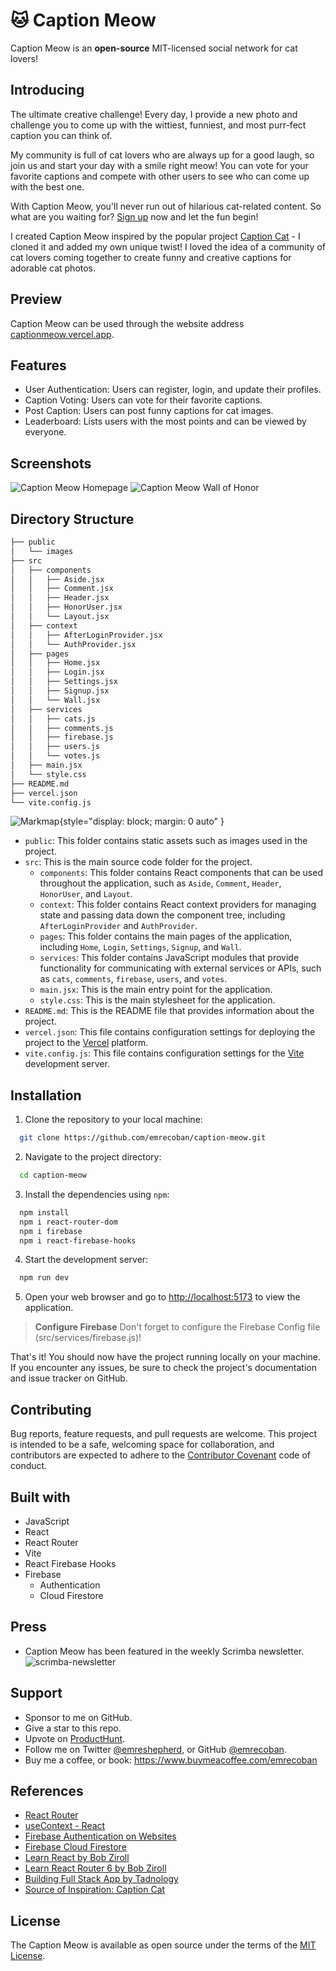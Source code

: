 # 🐱 Caption Meow
Caption Meow is an **open-source** MIT-licensed social network for cat lovers!

## Introducing
The ultimate creative challenge! Every day, I provide a new photo and challenge you to come up with the wittiest, funniest, and most purr-fect caption you can think of.

My community is full of cat lovers who are always up for a good laugh, so join us and start your day with a smile right meow! You can vote for your favorite captions and compete with other users to see who can come up with the best one.

With Caption Meow, you'll never run out of hilarious cat-related content. So what are you waiting for? [Sign up](https://captionmeow.vercel.app/signup) now and let the fun begin!

I created Caption Meow inspired by the popular project [Caption Cat](https://www.producthunt.com/products/caption-cat) - I cloned it and added my own unique twist! I loved the idea of a community of cat lovers coming together to create funny and creative captions for adorable cat photos.

## Preview
Caption Meow can be used through the website address [captionmeow.vercel.app](https://captionmeow.vercel.app).

## Features
 - User Authentication: Users can register, login, and update their profiles.
 - Caption Voting: Users can vote for their favorite captions.
 - Post Caption: Users can post funny captions for cat images.
 - Leaderboard: Lists users with the most points and can be viewed by everyone.

## Screenshots
![Caption Meow Homepage](github_assets/ss_1.png)
![Caption Meow Wall of Honor](github_assets/ss_2.png)

## Directory Structure
```bash
├── public
│   └── images
├── src
│   ├── components
│   │   ├── Aside.jsx
│   │   ├── Comment.jsx
│   │   ├── Header.jsx
│   │   ├── HonorUser.jsx
│   │   └── Layout.jsx
│   ├── context
│   │   ├── AfterLoginProvider.jsx
│   │   └── AuthProvider.jsx
│   ├── pages
│   │   ├── Home.jsx
│   │   ├── Login.jsx
│   │   ├── Settings.jsx
│   │   ├── Signup.jsx
│   │   └── Wall.jsx
│   ├── services
│   │   ├── cats.js
│   │   ├── comments.js
│   │   ├── firebase.js
│   │   ├── users.js
│   │   └── votes.js
│   ├── main.jsx
│   └── style.css
├── README.md
├── vercel.json
└── vite.config.js
```
![Markmap](github_assets/markmap_2.png){style="display: block; margin: 0 auto" }
- `public`: This folder contains static assets such as images used in the project.
- `src`: This is the main source code folder for the project.
  - `components`: This folder contains React components that can be used throughout the application, such as `Aside`, `Comment`, `Header`, `HonorUser`, and `Layout`.
  - `context`: This folder contains React context providers for managing state and passing data down the component tree, including `AfterLoginProvider` and `AuthProvider`.
  - `pages`: This folder contains the main pages of the application, including `Home`, `Login`, `Settings`, `Signup`, and `Wall`.
  - `services`: This folder contains JavaScript modules that provide functionality for communicating with external services or APIs, such as `cats`, `comments`, `firebase`, `users`, and `votes`.
  - `main.jsx`: This is the main entry point for the application.
  - `style.css`: This is the main stylesheet for the application.
- `README.md`: This is the README file that provides information about the project.
- `vercel.json`: This file contains configuration settings for deploying the project to the [Vercel](https://vercel.app) platform.
- `vite.config.js`: This file contains configuration settings for the [Vite](https://vitejs.dev/) development server.

## Installation
1. Clone the repository to your local machine:
```bash
  git clone https://github.com/emrecoban/caption-meow.git
```

2. Navigate to the project directory:
```bash
  cd caption-meow
```

3. Install the dependencies using `npm`:
```bash
  npm install
  npm i react-router-dom
  npm i firebase
  npm i react-firebase-hooks
```

4. Start the development server:
```bash
  npm run dev
```
5. Open your web browser and go to [http://localhost:5173](http://localhost:5173) to view the application.

> **Configure Firebase**
> Don't forget to configure the Firebase Config file (src/services/firebase.js)!

That's it! You should now have the project running locally on your machine. If you encounter any issues, be sure to check the project's documentation and issue tracker on GitHub.

## Contributing
Bug reports, feature requests, and pull requests are welcome. This project is intended to be a safe, welcoming space for collaboration, and contributors are expected to adhere to the [Contributor Covenant](https://www.contributor-covenant.org/) code of conduct.

## Built with
- JavaScript
- React
- React Router
- Vite
- React Firebase Hooks
- Firebase
  - Authentication
  - Cloud Firestore

## Press
- Caption Meow has been featured in the weekly Scrimba newsletter.
![scrimba-newsletter](./github_assets/scrimba.png)

## Support
- Sponsor to me on GitHub.
- Give a star to this repo.
- Upvote on [ProductHunt](https://www.producthunt.com/posts/caption-meow).
- Follow me on Twitter [@emreshepherd](https://twitter.com/emreshepherd), or GitHub [@emrecoban](https://github.com/emrecoban).
- Buy me a coffee, or book: https://www.buymeacoffee.com/emrecoban

## References
- [React Router](https://reactrouter.com/en/main)
- [useContext - React](https://react.dev/reference/react/useContext)
- [Firebase Authentication on Websites](https://firebase.google.com/docs/auth/web/start?hl=en)
- [Firebase Cloud Firestore](https://firebase.google.com/docs/firestore/quickstart?hl=en)
- [Learn React by Bob Ziroll](https://scrimba.com/learn/learnreact)
- [Learn React Router 6 by Bob Ziroll](https://scrimba.com/learn/reactrouter6)
- [Building Full Stack App by Tadnology](https://www.youtube.com/watch?v=KJYwdWZv98A)
- [Source of Inspiration: Caption Cat](https://www.producthunt.com/products/caption-cat)

## License
The Caption Meow is available as open source under the terms of the [MIT License](https://github.com/emrecoban/caption-meow/blob/main/LICENSE).
